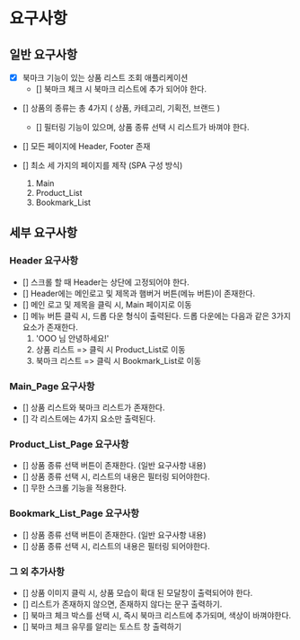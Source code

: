 # 요구사항

## 일반 요구사항

 - [x] 북마크 기능이 있는 상품 리스트 조회 애플리케이션
    - [] 북마크 체크 시 북마크 리스트에 추가 되어야 한다.

- [] 상품의 종류는 총 4가지 ( 상품, 카테고리, 기획전, 브랜드 )
    - [] 필터링 기능이 있으며, 상품 종류 선택 시 리스트가 바껴야 한다.

- [] 모든 페이지에 Header, Footer 존재

- [] 최소 세 가지의 페이지를 제작 (SPA 구성 방식)
    1. Main
    2. Product_List
    3. Bookmark_List


## 세부 요구사항

### Header 요구사항

- [] 스크롤 할 때 Header는 상단에 고정되어야 한다.
- [] Header에는 메인로고 및 제목과 햄버거 버튼(메뉴 버튼)이 존재한다.
- [] 메인 로고 및 제목을 클릭 시, Main 페이지로 이동
- [] 메뉴 버튼 클릭 시, 드롭 다운 형식이 출력된다. 드롭 다운에는 다음과 같은 3가지 요소가 존재한다.
    1. 'OOO 님 안녕하세요!'
    2. 상품 리스트 => 클릭 시 Product_List로 이동
    3. 북마크 리스트 => 클릭 시 Bookmark_List로 이동

### Main_Page 요구사항

- [] 상품 리스트와 북마크 리스트가 존재한다.
- [] 각 리스트에는 4가지 요소만 출력된다.

### Product_List_Page 요구사항

- [] 상품 종류 선택 버튼이 존재한다. (일반 요구사항 내용)
- [] 상품 종류 선택 시, 리스트의 내용은 필터링 되어야한다.
- [] 무한 스크롤 기능을 적용한다.

### Bookmark_List_Page 요구사항

- [] 상품 종류 선택 버튼이 존재한다. (일반 요구사항 내용)
- [] 상품 종류 선택 시, 리스트의 내용은 필터링 되어야한다.


### 그 외 추가사항

- [] 상품 이미지 클릭 시, 상품 모습이 확대 된 모달창이 출력되어야 한다.
- [] 리스트가 존재하지 않으면, 존재하지 않다는 문구 출력하기.
- [] 북마크 체크 박스를 선택 시, 즉시 북마크 리스트에 추가되며, 색상이 바껴야한다.
- [] 북마크 체크 유무를 알리는 토스트 창 출력하기
